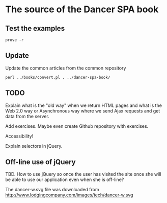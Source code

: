 # The source of the Dancer SPA book

## Test the examples

```
prove -r
```

## Update

Update the common articles from the common repository

```
perl ../books/convert.pl . ../dancer-spa-book/
```

## TODO

Explain what is the "old way" when we return HTML pages and what is the Web 2.0 way or Asynchronous way where we send Ajax requests and get data
from the server.

Add exercises. Maybe even create Github repository with exercises.

Accessibility!

Explain selectors in jQuery.

## Off-line use of jQuery

TBD.
How to use jQuery so once the user has visited the site once she will be able to use our application even when she is off-line?


The dancer-w.svg file was downloaded from http://www.lodgingcompany.com/images/tech/dancer-w.svg
